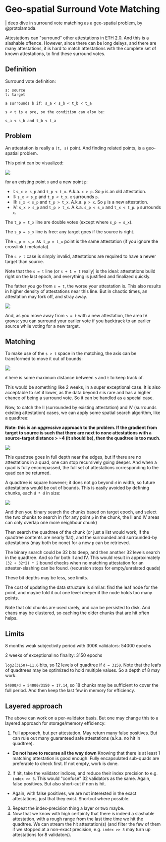 # Geo-spatial Surround Vote Matching

| deep dive in surround vote matching as a geo-spatial problem, by @protolambda.

Attestations can "surround" other attestations in ETH 2.0. And this is a slashable offence.
However, since there can be long delays, and there are many attestations,
 it is hard to match attestations with the complete set of known attestations, to find these surround votes.

## Definition

Surround vote definition:

```
s: source
t: target

a surrounds b if: s_a < s_b < t_b < t_a

s < t is a pre, so the condition can also be:

s_a < s_b and t_b < t_a

```

## Problem

An attestation is really a `(t, s)` point. And finding related points, is a geo-spatial problem.

This point can be visualized:

![](img/surround-problem.png)

for an existing point `x` and a new point `p`:

- I: `s_x > s_p` and `t_p < t_x`. A.k.a. `x > p`. So `p` is an old attestation.
- II: `s_x < s_p` and `t_p < t_x`. `x` surrounds `p`.
- III: `s_x < s_p` and `t_p > t_x`. A.k.a. `p > x`. So `p` is a new attestation.
- IV: `s_x > s_p` and `t_p > t_x`. A.k.a. `s_p < s_x` and `t_x < t_p`. `p` surrounds `x`. 

The `t_p = t_x` line are double votes (except where `s_p = s_x`).

The `s_p = s_x` line is free: any target goes if the source is right.

The `s_p = s_x && t_p = t_x` point is the same attestation (if you ignore the crosslink / metadata).

The `s > t` case is simply invalid, attestations are required to have a newer target than source.

Note that the `s = t` line (or `s + 1 = t` really) is the ideal: 
 attestations build right on the last epoch, and everything is justified and finalized quickly.

The father you go from `s = t`, the worse your attestation is.
This also results in higher density of attestations near this line.
But in chaotic times, an attestation may fork off, and stray away. 

![](img/surround-density.png)

And, as you move away from `s = t` with a new attestation, the area IV grows: 
 you can surround your earlier vote if you backtrack to an earlier source while voting for a new target.

## Matching

To make use of the `s > t` space in the matching, the axis can be transformed to move it out of bounds:
 
![](img/surround-skewed.png)

`d` here is some maximum distance between `s` and `t` to keep track of.

This would be something like 2 weeks, in a super exceptional case.
It is also acceptable to set it lower, as the data beyond `d` is rare and has a higher chance of being a surround vote.
So it can be handled as a special case.

Now, to catch the II (surrounded by existing attestation) and IV (surrounds existing attestation) cases, we can apply some spatial search  algorithm, like a quadtree:

**Note: this is an _aggressive_ approach to the problem. If the gradient from target to source is such that there are
 next to none attestations with a source-target distance > ~4 (it should be), then the quadtree is too much.**  

![](img/surround-quadtree.png)

This quadtree goes in full depth near the edges, but if there are no attestations in a quad, one can stop recursively going deeper.
And when a quad is fully encompassed, the full set of attestations corresponding to the quad can be returned.

A quadtree is square however; it does not go beyond `d` in width, so future attestations would be out of bounds.
This is easily avoided by defining chunks, each `d * d` in size:

![](img/surround-chunks.png)

And then you binary search the chunks based on target epoch, and select the two chunks to search in
 (for any point `p` in the chunk, the II and IV areas can only overlap one more neighbour chunk)

Then search the quadtree of the chunk (or just a list would work, if the quadtree contents are nearly flat),
 and the surrounded and surrounded-by attestations (may both be none) for a new `p` can be retrieved.

The binary search could be 32 bits deep, and then another 32 levels search in the quadtree. And so for both II and IV.
This would result in approximately `(32 + 32*2) * 2` bound checks when no matching attestation for an attester-slashing can be found. (recursion stops for empty/unrelated quads)

These bit depths may be less, see limits.

The cost of updating the data structure is similar: find the leaf node for the point, and maybe fold it out one level deeper if the node holds too many points.

Note that old chunks are used rarely, and can be persisted to disk. And chaos may be clustered, so caching the older chunks that are hit often helps.

## Limits

8 months weak subjectivity period with 300K validators: 54000 epochs

2 weeks of exceptional no finality: 3150 epochs

`log2(3150)=11.6` bits, so 12 levels of quadtree if `d = 3150`. Note that the leafs of quadtrees may be optimized to hold multiple values. So a depth of 8 may work.

`54000/d = 54000/3150 = 17.14`, so 18 chunks may be sufficient to cover the full period. And then keep the last few in memory for efficiency.

## Layered approach

The above can work on a per-validator basis.
But one may change this to a layered approach for storage/memory efficiency:

1. Full approach, but per attestation. May return many false positives. But can rule out many guaranteed safe attestations (a.k.a. no hit in quadtree).
  - **Do not have to recurse all the way down** Knowing that there is at least 1 matching attestation is good enough. Fully encapsulated sub-quads are preferable to check first. If not empty, work is done.
2. If hit, take the validator indices, and reduce their index precision to e.g. `index >> 5`. This would "confuse" 32 validators as the same. Again, false positives. But also short-cut if non is hit.
  - Again, with false positives, we are not interested in the exact attestations, just that they exist. Shortcut where possible.
3. Repeat the index-precision thing a layer or two maybe.
4. Now that we know with high certainty that there is indeed a slashable attestation, with a rough range from the last time time we hit the quadtree. 
   We can stream the hit attestation(s) (and filter the few of them if we stopped at a non-exact precision, e.g. `index >> 3` may turn up attestations for 8 validators).
